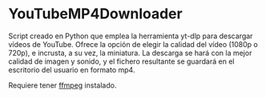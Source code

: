 # YouTubeMP4Downloader
Script creado en Python que emplea la herramienta yt-dlp para descargar vídeos de YouTube. Ofrece la opción de elegir la calidad del vídeo (1080p o 720p), e incrusta, a su vez, la miniatura.
La descarga se hará con la mejor calidad de imagen y sonido, y el fichero resultante se guardará en el escritorio del usuario en formato mp4.

Requiere tener [ffmpeg](https://github.com/BtbN/FFmpeg-Builds/releases) instalado.